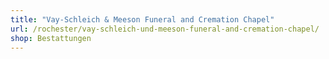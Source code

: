 ```yaml
---
title: "Vay-Schleich & Meeson Funeral and Cremation Chapel"
url: /rochester/vay-schleich-und-meeson-funeral-and-cremation-chapel/
shop: Bestattungen
---
```

